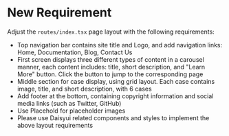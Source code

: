 # New Requirement

Adjust the `routes/index.tsx` page layout with the following requirements:

- Top navigation bar contains site title and Logo, and add navigation links: Home, Documentation, Blog, Contact Us
- First screen displays three different types of content in a carousel manner, each content includes: title, short description, and "Learn More" button. Click the button to jump to the corresponding page
- Middle section for case display, using grid layout. Each case contains image, title, and short description, with 6 cases
- Add footer at the bottom, containing copyright information and social media links (such as Twitter, GitHub)
- Use Placehold for placeholder images
- Please use Daisyui related components and styles to implement the above layout requirements


